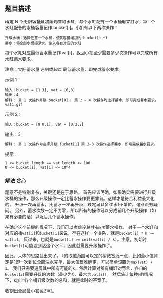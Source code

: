 ## 题目描述
给定 N 个无限容量且初始均空的水缸，每个水缸配有一个水桶用来打水，第 i 个水缸配备的水桶容量记作 bucket[i]。小扣有以下两种操作：
```
升级水桶：选择任意一个水桶，使其容量增加为 bucket[i]+1
蓄水：将全部水桶接满水，倒入各自对应的水缸
```
每个水缸对应最低蓄水量记作 vat[i]，返回小扣至少需要多少次操作可以完成所有水缸蓄水要求。

注意：实际蓄水量 达到或超过 最低蓄水量，即完成蓄水要求。

示例 1：
```
输入：bucket = [1,3], vat = [6,8]
输出：4
解释： 第 1 次操作升级 bucket[0]； 第 2 ~ 4 次操作均选择蓄水，即可完成蓄水要求。vat1.gif
```

示例 2：
```
输入：bucket = [9,0,1], vat = [0,2,2]
```

输出：3
```
解释： 第 1 次操作均选择升级 bucket[1] 第 2~3 次操作选择蓄水，即可完成蓄水要求。
```

提示：
```
1 <= bucket.length == vat.length <= 100
0 <= bucket[i], vat[i] <= 10^4
```

### 解法 贪心
题意不是特别复杂，关键还是在于思路。
首先应该明确，如果确实需要进行升级水桶的操作，那么升级操作一定比蓄水操作要更靠前。这样才是符合利益最大化的。
升级一次再蓄水，比蓄水一次再升级，铁定可以多注水1个单位。这点没有疑问。
另外，蓄水次数一定不为零，所以所有的操作可以分成前几个升级操作（如果有必要的话）以及后几个蓄水操作。

在确定这个前提的情况下，我们可以考虑设总共有`k`次蓄水操作。
对于一个水缸和对应的桶`vat[i]`和`bucket[i]`来说，存在这样一个关系，就是`bucket[i] * k >= vat[i]`。
反过来，也就是`bucket[i] >= ceil(vat[i] / k)`。注意，初始时`bucket[i]`可能没到达这个水平，因此就需要升级操作了。

因此，大体的思路就出来了。
`k`的取值范围可以定的稍微宽泛一点，比如最小值肯定是1即一次到位全部注水完毕，最大值很难确定，可以简单设置为`max(vat) + 1`。
我们只需要遍历其中所有可能的`k`，然后计算对所有桶缸对而言，各自的`bucket[i]`需要升级的次数（最少为0，最大为`vat[i]`）。
然后统计每种`k`的情况下，`k`加上各个桶升级次数的总和，就是此时的答案了。

收割出全局最小答案即可。